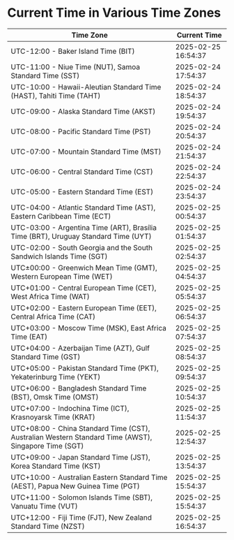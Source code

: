 # Current Time in Various Time Zones

| Time Zone | Current Time |
|-----------|--------------|
| UTC-12:00 - Baker Island Time (BIT) | 2025-02-25 16:54:37 |
| UTC-11:00 - Niue Time (NUT), Samoa Standard Time (SST) | 2025-02-24 17:54:37 |
| UTC-10:00 - Hawaii-Aleutian Standard Time (HAST), Tahiti Time (TAHT) | 2025-02-24 18:54:37 |
| UTC-09:00 - Alaska Standard Time (AKST) | 2025-02-24 19:54:37 |
| UTC-08:00 - Pacific Standard Time (PST) | 2025-02-24 20:54:37 |
| UTC-07:00 - Mountain Standard Time (MST) | 2025-02-24 21:54:37 |
| UTC-06:00 - Central Standard Time (CST) | 2025-02-24 22:54:37 |
| UTC-05:00 - Eastern Standard Time (EST) | 2025-02-24 23:54:37 |
| UTC-04:00 - Atlantic Standard Time (AST), Eastern Caribbean Time (ECT) | 2025-02-25 00:54:37 |
| UTC-03:00 - Argentina Time (ART), Brasília Time (BRT), Uruguay Standard Time (UYT) | 2025-02-25 01:54:37 |
| UTC-02:00 - South Georgia and the South Sandwich Islands Time (SGT) | 2025-02-25 02:54:37 |
| UTC±00:00 - Greenwich Mean Time (GMT), Western European Time (WET) | 2025-02-25 04:54:37 |
| UTC+01:00 - Central European Time (CET), West Africa Time (WAT) | 2025-02-25 05:54:37 |
| UTC+02:00 - Eastern European Time (EET), Central Africa Time (CAT) | 2025-02-25 06:54:37 |
| UTC+03:00 - Moscow Time (MSK), East Africa Time (EAT) | 2025-02-25 07:54:37 |
| UTC+04:00 - Azerbaijan Time (AZT), Gulf Standard Time (GST) | 2025-02-25 08:54:37 |
| UTC+05:00 - Pakistan Standard Time (PKT), Yekaterinburg Time (YEKT) | 2025-02-25 09:54:37 |
| UTC+06:00 - Bangladesh Standard Time (BST), Omsk Time (OMST) | 2025-02-25 10:54:37 |
| UTC+07:00 - Indochina Time (ICT), Krasnoyarsk Time (KRAT) | 2025-02-25 11:54:37 |
| UTC+08:00 - China Standard Time (CST), Australian Western Standard Time (AWST), Singapore Time (SGT) | 2025-02-25 12:54:37 |
| UTC+09:00 - Japan Standard Time (JST), Korea Standard Time (KST) | 2025-02-25 13:54:37 |
| UTC+10:00 - Australian Eastern Standard Time (AEST), Papua New Guinea Time (PGT) | 2025-02-25 15:54:37 |
| UTC+11:00 - Solomon Islands Time (SBT), Vanuatu Time (VUT) | 2025-02-25 15:54:37 |
| UTC+12:00 - Fiji Time (FJT), New Zealand Standard Time (NZST) | 2025-02-25 16:54:37 |
